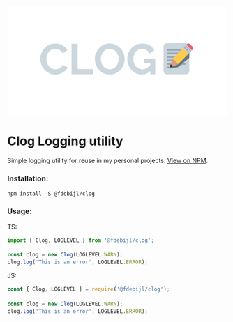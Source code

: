 <p align="center">
  <img src="https://github.com/Fdebijl/clog/raw/master/img/logo.png">
</p>

# Clog Logging utility

Simple logging utility for reuse in my personal projects.
[View on NPM](https://www.npmjs.com/package/@fdebijl/clog).

### Installation:
```
npm install -S @fdebijl/clog
```


### Usage:

TS:
```ts
import { Clog, LOGLEVEL } from '@fdebijl/clog';

const clog = new Clog(LOGLEVEL.WARN);
clog.log('This is an error', LOGLEVEL.ERROR);
```

JS:
```js
const { Clog, LOGLEVEL } = require('@fdebijl/clog');

const clog = new Clog(LOGLEVEL.WARN);
clog.log('This is an error', LOGLEVEL.ERROR);
```
